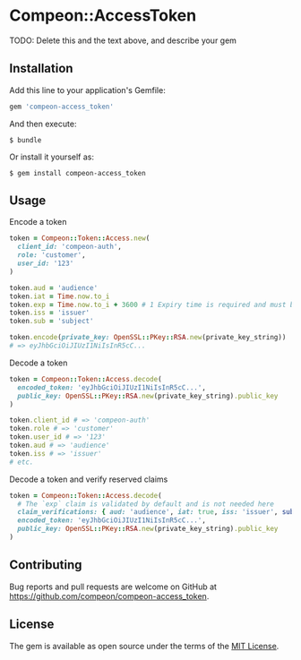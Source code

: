 # Compeon::AccessToken

TODO: Delete this and the text above, and describe your gem

## Installation

Add this line to your application's Gemfile:

```ruby
gem 'compeon-access_token'
```

And then execute:

    $ bundle

Or install it yourself as:

    $ gem install compeon-access_token

## Usage

Encode a token

```ruby
token = Compeon::Token::Access.new(
  client_id: 'compeon-auth',
  role: 'customer',
  user_id: '123'
)

token.aud = 'audience'
token.iat = Time.now.to_i
token.exp = Time.now.to_i + 3600 # 1 Expiry time is required and must be in the future.
token.iss = 'issuer'
token.sub = 'subject'

token.encode(private_key: OpenSSL::PKey::RSA.new(private_key_string))
# => eyJhbGciOiJIUzI1NiIsInR5cC...
```

Decode a token

```ruby
token = Compeon::Token::Access.decode(
  encoded_token: 'eyJhbGciOiJIUzI1NiIsInR5cC...',
  public_key: OpenSSL::PKey::RSA.new(private_key_string).public_key
)

token.client_id # => 'compeon-auth'
token.role # => 'customer'
token.user_id # => '123'
token.aud # => 'audience'
token.iss # => 'issuer'
# etc.

```

Decode a token and verify reserved claims

```ruby
token = Compeon::Token::Access.decode(
  # The `exp` claim is validated by default and is not needed here
  claim_verifications: { aud: 'audience', iat: true, iss: 'issuer', sub: 'subject' },
  encoded_token: 'eyJhbGciOiJIUzI1NiIsInR5cC...',
  public_key: OpenSSL::PKey::RSA.new(private_key_string).public_key
)
```

## Contributing

Bug reports and pull requests are welcome on GitHub at https://github.com/compeon/compeon-access_token.

## License

The gem is available as open source under the terms of the [MIT License](https://opensource.org/licenses/MIT).
